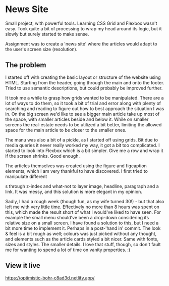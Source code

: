 # News Site

Small project, with powerful tools. Learning CSS Grid and Flexbox wasn't easy. Took quite a bit of processing to wrap my head around its logic, but it slowly but surely started to make sense.

Assignment was to create a 'news site' where the articles would adapt to the user's screen size (resolution).

## The problem

I started off with creating the basic layout or structure of the website using HTML. Starting from the header, going through the main and onto the footer. Tried to use semantic descriptions, but could probably be improved further. 

It took me a while to grasp how grids wanted to be manipulated. There are a lot of ways to do them, so it took a bit of trial and error along with plenty of searching and reading to figure out how to best approach the situation I was in. On the big screen we'd like to see a bigger main article take up most of the space, with smaller articles beside and below it. While on smaller screens the real-estate needs to be utilized a bit better, limiting the allowed space for the main article to be closer to the smaller ones.

The manu was also a bit of a pickle, as I started off using grids. Bit due to media queries it never really worked my way, it got a bit too complicated. I started to look into Flexbox which is a bit simpler. Give me a row and wrap it if the screen shrinks. Good enough.

The articles themselves was created using the figure and figcaption elements, which I am very thankful to have discovered. I first tried to manipulate different <div>s through z-index and what-not to layer image, headline, paragraph and a link. It was messy, and this solution is more elegant in my opinion.
  
Sadly, I had a rough week (though fun, as my wife turned 30!) - but that also left me with very little time. Effectively no more than 8 hours was spent on this, which made the result short of what I would've liked to have seen. For example the small menu should've been a drop-down considering its relative size on a small screen. I have found a solution to this, but I need a bit more time to implement it. Perhaps in a post-'hand in' commit. The look & feel is a bit rough as well; colours was just picked without any thought, and elements such as the article cards styled a bit nicer. Same with fonts, sizes and styles. The smaller details. I love that stuff, though, so don't fault me for wanting to spend a lot of time on vanity properties. :)

## View it live
https://optimistic-bohr-c8ad3d.netlify.app/
